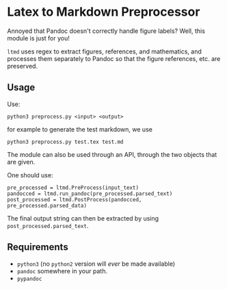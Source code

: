 Latex to Markdown Preprocessor
==============================

Annoyed that Pandoc doesn't correctly handle figure labels? Well, this module
is just for you!

```ltmd``` uses regex to extract figures, references, and mathematics, and 
processes them separately to Pandoc so that the figure references, etc. are
preserved.

Usage
-----

Use:
```
python3 preprocess.py <input> <output>
```
for example to generate the test markdown, we use
```
python3 preprocess.py test.tex test.md
```

The module can also be used through an API, through the two objects that are given.

One should use:

    pre_processed = ltmd.PreProcess(input_text)
    pandocced = ltmd.run_pandoc(pre_processed.parsed_text)
    post_processed = ltmd.PostProcess(pandocced, pre_processed.parsed_data)

The final output string can then be extracted by using ```post_processed.parsed_text```.

Requirements
------------

+ ```python3``` (no ```python2``` version will *ever* be made available)
+ ```pandoc``` somewhere in your path.
+ ```pypandoc```


